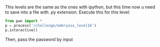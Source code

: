This levels are the same as the ones with ipython, but this time now u need to save into a file with .py extension.
Execute this for this level:
```python
from pwn import *
p = process('/challenge/embryoio_level16')
p.interactive()
```
Then, pass the password by input
